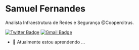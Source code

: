 # Samuel Fernandes

Analista Infraestrutura de Redes e Segurança @Coopercitrus.

[![Twitter Badge](https://img.shields.io/badge/-@Samuel02199550-4991DA?style=social&labelColor=4991DA&logo=twitter&logoColor=4991DA&link=https://twitter.com/Samuel02199550)](https://twitter.com/Samuel02199550) [![Gmail Badge](https://img.shields.io/badge/-samuelfernandesotaviano@gmail.com-2bbd7e?style=social&logo=Gmail&logoColor=34314c&link=mailto:samuelfernandesotaviano@gmail.com)](mailto:samuelfernandesotaviano@gmail.com)
<!-- [![Linkedin Badge](https://img.shields.io/badge/-Diego%20Fernandes-6633cc?style=flat-square&logo=Linkedin&logoColor=white&link=https://www.linkedin.com/in/diego-schell-fernandes/)](https://www.linkedin.com/in/diego-schell-fernandes/) -->


- 🌱 Atualmente estou aprendendo ...

